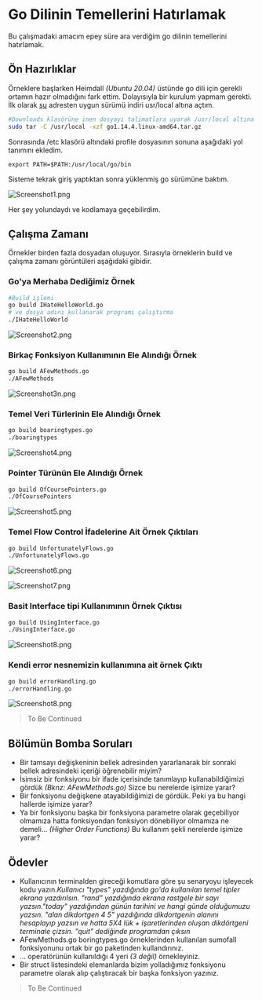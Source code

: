 # Go Dilinin Temellerini Hatırlamak

Bu çalışmadaki amacım epey süre ara verdiğim go dilinin temellerini hatırlamak.

## Ön Hazırlıklar

Örneklere başlarken Heimdall _(Ubuntu 20.04)_ üstünde go dili için gerekli ortamın hazır olmadığını fark ettim. Dolayısıyla bir kurulum yapmam gerekti. İlk olarak [şu](https://golang.org/dl/) adresten uygun sürümü indiri usr/local altına açtım.

```bash
#Downloads klasörüne inen dosyayı talimatlara uyarak /usr/local altına açtım
sudo tar -C /usr/local -xzf go1.14.4.linux-amd64.tar.gz 
```

Sonrasında /etc klasörü altındaki profile dosyasının sonuna aşağıdaki yol tanımını ekledim. 

```text
export PATH=$PATH:/usr/local/go/bin
```

Sisteme tekrak giriş yaptıktan sonra yüklenmiş go sürümüne baktım.

![Screenshot1.png](./assets/Screenshot1.png)

Her şey yolundaydı ve kodlamaya geçebilirdim.

## Çalışma Zamanı

Örnekler birden fazla dosyadan oluşuyor. Sırasıyla örneklerin build ve çalışma zamanı görüntüleri aşağıdaki gibidir.

### Go'ya Merhaba Dediğimiz Örnek

```bash
#Build işlemi
go build IHateHelloWorld.go
# ve dosya adını kullanarak programı çalıştırma
./IHateHelloWorld
```

![Screenshot2.png](./assets/Screenshot2.png)

### Birkaç Fonksiyon Kullanımının Ele Alındığı Örnek
```bash
go build AFewMethods.go
./AFewMethods
```

![Screenshot3n.png](./assets/Screenshot3n.png)

### Temel Veri Türlerinin Ele Alındığı Örnek

```bash
go build boaringtypes.go
./boaringtypes
```

![Screenshot4.png](./assets/Screenshot4.png)

### Pointer Türünün Ele Alındığı Örnek

```bash
go build OfCoursePointers.go
./OfCoursePointers
```

![Screenshot5.png](./assets/Screenshot5.png)

### Temel Flow Control İfadelerine Ait Örnek Çıktıları

```bash
go build UnfortunatelyFlows.go
./UnfortunatelyFlows.go
```

![Screenshot6.png](./assets/Screenshot6.png)

![Screenshot7.png](./assets/Screenshot7.png)

### Basit Interface tipi Kullanımının Örnek Çıktısı

```bash
go build UsingInterface.go
./UsingInterface.go
```

![Screenshot8.png](./assets/Screenshot8.png)

### Kendi error nesnemizin kullanımına ait örnek Çıktı

```bash
go build errorHandling.go
./errorHandling.go
```

![Screenshot8.png](./assets/Screenshot9.png)

>To Be Continued

## Bölümün Bomba Soruları

- Bir tamsayı değişkeninin bellek adresinden yararlanarak bir sonraki bellek adresindeki içeriği öğrenebilir miyim?
- İsimsiz bir fonksiyonu bir ifade içerisinde tanımlayıp kullanabildiğimizi gördük _(Bknz: AFewMethods.go)_ Sizce bu nerelerde işimize yarar?
- Bir fonksiyonu değişkene atayabildiğimizi de gördük. Peki ya bu hangi hallerde işimize yarar?
- Ya bir fonksiyonu başka bir fonksiyona parametre olarak geçebiliyor olmamıza hatta fonksiyondan fonksiyon dönebiliyor olmamıza ne demeli... _(Higher Order Functions)_ Bu kullanım şekli nerelerde işimize yarar?

## Ödevler

- Kullanıcının terminalden gireceği komutlara göre şu senaryoyu işleyecek kodu yazın._Kullanıcı "types" yazdığında go'da kullanılan temel tipler ekrana yazdırılsın. "rand" yazdığında ekrana rastgele bir sayı yazsın."today" yazdığından günün tarihini ve hangi günde olduğumuzu yazsın. "alan dikdortgen 4 5" yazdığında dikdortgenin alanını hesaplayıp yazsın ve hatta 5X4 lük + işaretlerinden oluşan dikdörtgeni terminale çizsin. "quit" dediğinde programdan çıksın_
- AFewMethods.go boringtypes.go örneklerinden kullanılan sumofall fonksiyonunu ortak bir go paketinden kullandırınız.
- ... operatörünün kullanıldığı 4 yeri _(3 değil)_ örnekleyiniz. 
- Bir struct listesindeki elemanlarda bizim yolladığımız fonksiyonu parametre olarak alıp çalıştıracak bir başka fonksiyon yazınız.

>To Be Continued